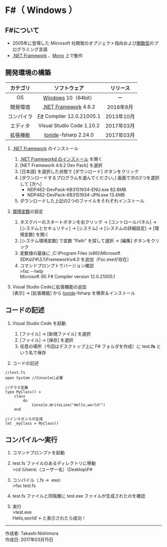 # F\#（ Windows ）

## F#について

* 2005年に登場した Microsoft 社開発のオブジェクト指向および[関数型](http://bit.ly/1KTmmNW)のプログラミング言語
* [.NET Framework](https://ja.wikipedia.org/wiki/.NET_Framework) 、[Mono](http://bit.ly/2l5Mzx1) 上で動作

## 開発環境の構築

|カテゴリ|ソフトウェア|リリース|
|:--:|:--:|:--:|
|OS|[Windows](https://ja.wikipedia.org/wiki/Microsoft_Windows) 10（64bit）|ー|
|開発環境|[.NET Framework](https://ja.wikipedia.org/wiki/.NET_Framework) 4.6.2|2016年8月|
|コンパイラ|[F#](https://ja.wikipedia.org/wiki/F_Sharp) Compiler 12.0.21005.1|2013年10月|
|エディタ|Visual Studio Code 1.10.2|2017年03月|
|拡張機能|[Ionide](http://ionide.io/)-fsharp 2.24.0|2017年03月|

1. [.NET Framework](https://ja.wikipedia.org/wiki/.NET_Framework) のインストール
    1. [.NET Frameworkd のインストール](https://msdn.microsoft.com/ja-jp/library/5a4x27ek(v=vs.110).aspx) を開く
    1. [NET Framework 4.6.2 Dev Pack] を選択
    1. [日本語] を選択した状態で [ダウンロード] ボタンをクリック
    1. [ダウンロードするプログラムを選んでください。] 画面で次の2つを選択して [次へ]
        * NDP462-DevPack-KB3151934-ENU.exe 82.8MB
        * NDP462-DevPack-KB3151934-JPN.exe 13.4MB
    1. ダウンロードした上記の2つのファイルをそれぞれインストール

1. [環境変数](http://bit.ly/2lCIAgK)の設定  
    1. タスクバーのスタートボタンを右クリック → [コントロールパネル] → [システムとセキュリティ] → [システム] → [システムの詳細設定] → [環境変数] を開く
    1. [システム環境変数] で変数 "Path" を探して選択 → [編集] ボタンをクリック
    1. 変数値の最後に ;C:\Program Files (x86)\Microsoft SDKs\F#\3.1\Framework\v4.0 を追加（Fsc.exeが存在）
    1. コマンドプロンプトでバージョン確認  
        \>fsc --help  
        Microsoft (R) F# Compiler version 12.0.21005.1

1. Visual Studio Codeに拡張機能の追加  
    [表示] → [拡張機能] から [Ionide](http://ionide.io/)-fsharp を検索＆インストール

## コードの記述

1. Visual Studio Code を起動
    1. [ファイル] → [新規ファイル] を選択
    1. [ファイル] → [保存] を選択
    1. 任意の場所（今回はデスクトップ上に F# フォルダを作成）に test<b>.fs</b> という名で保存

1. コードの記述
```
//test.fs
open System //Consoleに必要

//クラス定義
type MyClass() =
    class
        do
            Console.WriteLine("Hello,world!")
    end

//インスタンスの生成
let _myClass = MyClass()
```

## コンパイル〜実行

1. コマンドプロンプトを起動

1. test.fs ファイルのあるディレクトリに移動  
\>cd \Users\（ユーザー名）\Desktop\F#

1. コンパイル（.fs → .exe）  
\>fsc test.fs

1. test.fs ファイルと同階層に test.exe ファイルが生成されたのを確認

1. 実行  
\>test.exe  
Hello,world! ←と表示されたら成功！

***
作成者: Takashi Nishimura  
作成日: 2017年03月15日
